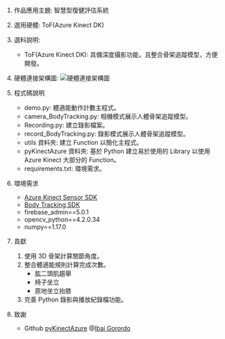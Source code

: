 1. 作品應用主題: 智慧型復健評估系統

2. 選用硬體: ToF(Azure Kinect DK)

3. 選料說明:
    - ToF(Azure Kinect DK): 具備深度攝影功能，且整合骨架追蹤模型，方便開發。

4. 硬體連接架構圖:
    ![硬體連接架構圖](https://github.com/JerryJack121/SmartLongCare/blob/main/%E6%99%BA%E6%85%A7%E5%9E%8B%E5%BE%A9%E5%81%A5%E8%A9%95%E4%BC%B0%E7%B3%BB%E7%B5%B1/image/%E7%A1%AC%E9%AB%94%E6%9E%B6%E6%A7%8B%E9%80%A3%E6%8E%A5%E5%9C%96.jpg?raw=true)

5. 程式碼說明
    - demo.py: 體適能動作計數主程式。
    - camera_BodyTracking.py: 相機模式展示人體骨架追蹤模型。
    - Recording.py: 建立錄影檔案。
    - record_BodyTracking.py: 錄影模式展示人體骨架追蹤模型。
    - utils 資料夾: 建立 Function 以簡化主程式。
    - pyKinectAzure 資料夾: 基於 Python 建立易於使用的 Library 以使用 Azure Kinect 大部分的 Function。
    - requirements.txt: 環境需求。

6. 環境需求
    - [Azure Kinect Sensor SDK](https://docs.microsoft.com/zh-tw/azure/kinect-dk/sensor-sdk-download)
    - [Body Tracking SDK](https://docs.microsoft.com/zh-tw/azure/kinect-dk/body-sdk-download)
    - firebase_admin==5.0.1
    - opencv_python==4.2.0.34
    - numpy==1.17.0

6. 貢獻
    1. 使用 3D 骨架計算關節角度。  
    2. 整合體適能規則計算完成次數。  
        - 肱二頭肌趨舉
        - 椅子坐立
        - 原地坐立抬膝
    3. 完善 Python 錄影與播放紀錄檔功能。

7. 致謝
    - Github [pyKinectAzure](https://github.com/ibaiGorordo/pyKinectAzure) @[Ibai Gorordo](https://github.com/ibaiGorordo)